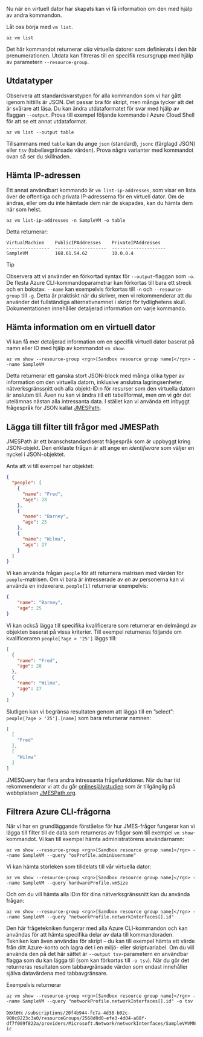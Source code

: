 Nu när en virtuell dator har skapats kan vi få information om den med hjälp av andra kommandon.

Låt oss börja med `vm list`.

```azurecli
az vm list
```

Det här kommandot returnerar _alla_ virtuella datorer som definierats i den här prenumerationen. Utdata kan filtreras till en specifik resursgrupp med hjälp av parametern `--resource-group`. 

## <a name="output-types"></a>Utdatatyper
Observera att standardsvarstypen för alla kommandon som vi har gått igenom hittills är JSON. Det passar bra för skript, men många tycker att det är svårare att läsa. Du kan ändra utdataformatet för svar med hjälp av flaggan `--output`. Prova till exempel följande kommando i Azure Cloud Shell för att se ett annat utdataformat.

```azurecli
az vm list --output table
```

Tillsammans med `table` kan du ange `json` (standard), `jsonc` (färglagd JSON) eller `tsv` (tabellavgränsade värden). Prova några varianter med kommandot ovan så ser du skillnaden.

## <a name="getting-the-ip-address"></a>Hämta IP-adressen

Ett annat användbart kommando är `vm list-ip-addresses`, som visar en lista över de offentliga och privata IP-adresserna för en virtuell dator. Om de ändras, eller om du inte hämtade dem när de skapades, kan du hämta dem när som helst.

```azurecli
az vm list-ip-addresses -n SampleVM -o table
```

Detta returnerar:

```
VirtualMachine    PublicIPAddresses    PrivateIPAddresses
----------------  -------------------  --------------------
SampleVM          168.61.54.62         10.0.0.4
```

> [!TIP]
> Observera att vi använder en förkortad syntax för `--output`-flaggan som `-o`. De flesta Azure CLI-kommandoparametrar kan förkortas till bara ett streck och en bokstav. `--name` kan exempelvis förkortas till `-n` och `--resource-group` till `-g`. Detta är praktiskt när du skriver, men vi rekommenderar att du använder det fullständiga alternativnamnet i skript för tydlighetens skull. Dokumentationen innehåller detaljerad information om varje kommando.

## <a name="getting-vm-details"></a>Hämta information om en virtuell dator

Vi kan få mer detaljerad information om en specifik virtuell dator baserat på namn eller ID med hjälp av kommandot `vm show`.

```azurecli
az vm show --resource-group <rgn>[Sandbox resource group name]</rgn> --name SampleVM
```

Detta returnerar ett ganska stort JSON-block med många olika typer av information om den virtuella datorn, inklusive anslutna lagringsenheter, nätverksgränssnitt och alla objekt-ID:n för resurser som den virtuella datorn är ansluten till. Även nu kan vi ändra till ett tabellformat, men om vi gör det utelämnas nästan alla intressanta data. I stället kan vi använda ett inbyggt frågespråk för JSON kallat [JMESPath](http://jmespath.org/).

## <a name="adding-filters-to-queries-with-jmespath"></a>Lägga till filter till frågor med JMESPath

JMESPath är ett branschstandardiserat frågespråk som är uppbyggt kring JSON-objekt. Den enklaste frågan är att ange en _identifierare_ som väljer en nyckel i JSON-objektet.

Anta att vi till exempel har objektet:

```json
{
  "people": [
    {
      "name": "Fred",
      "age": 28
    },
    {
      "name": "Barney",
      "age": 25
    },
    {
      "name": "Wilma",
      "age": 27
    }
  ]
}
```

Vi kan använda frågan `people` för att returnera matrisen med värden för `people`-matrisen. Om vi bara är intresserade av _en_ av personerna kan vi använda en indexerare. `people[1]` returnerar exempelvis:

```json
{
    "name": "Barney",
    "age": 25
}
```

Vi kan också lägga till specifika kvalificerare som returnerar en delmängd av objekten baserat på vissa kriterier. Till exempel returneras följande om kvalificeraren `people[?age > '25']` läggs till:

```json
[
  {
    "name": "Fred",
    "age": 28
  },
  {
    "name": "Wilma",
    "age": 27
  }
]
```

Slutligen kan vi begränsa resultaten genom att lägga till en ”select”: `people[?age > '25'].[name]` som bara returnerar namnen:

```json
[
  [
    "Fred"
  ],
  [
    "Wilma"
  ]
]
```

JMESQuery har flera andra intressanta frågefunktioner. När du har tid rekommenderar vi att du går [onlinesjälvstudien](http://jmespath.org/tutorial.html) som är tillgänglig på webbplatsen [JMESPath.org](http://jmespath.org/).

## <a name="filtering-our-azure-cli-queries"></a>Filtrera Azure CLI-frågorna

När vi har en grundläggande förståelse för hur JMES-frågor fungerar kan vi lägga till filter till de data som returneras av frågor som till exempel `vm show`-kommandot. Vi kan till exempel hämta administratörens användarnamn:

```azurecli
az vm show --resource-group <rgn>[Sandbox resource group name]</rgn> --name SampleVM --query "osProfile.adminUsername"
```

Vi kan hämta storleken som tilldelats till vår virtuella dator:

```azurecli
az vm show --resource-group <rgn>[Sandbox resource group name]</rgn> --name SampleVM --query hardwareProfile.vmSize
```

Och om du vill hämta alla ID:n för dina nätverksgränssnitt kan du använda frågan:

```azurecli
az vm show --resource-group <rgn>[Sandbox resource group name]</rgn> --name SampleVM --query "networkProfile.networkInterfaces[].id"
```

Den här frågetekniken fungerar med alla Azure CLI-kommandon och kan användas för att hämta specifika delar av data till kommandoraden. Tekniken kan även användas för skript – du kan till exempel hämta ett värde från ditt Azure-konto och lagra det i en miljö- eller skriptvariabel. Om du vill använda den på det här sättet är `--output tsv`-parametern en användbar flagga som du kan lägga till (som kan förkortas till `-o tsv`). När du gör det returneras resultaten som tabbavgränsade värden som endast innehåller själva datavärdena med tabbavgränsare.

Exempelvis returnerar

```azurecli
az vm show --resource-group <rgn>[Sandbox resource group name]</rgn> --name SampleVM --query "networkProfile.networkInterfaces[].id" -o tsv
```

texten: `/subscriptions/20f4b944-fc7a-4d38-b02c-900c8223c3a0/resourceGroups/2568d0d0-efe3-4d04-a08f-df7f009f822a/providers/Microsoft.Network/networkInterfaces/SampleVMVMNic`
